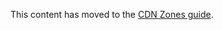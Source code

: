 This content has moved to the [CDN Zones guide](https://developer.salesforce.com/docs/commerce/commerce-api/guide/cdn-zones.html).
